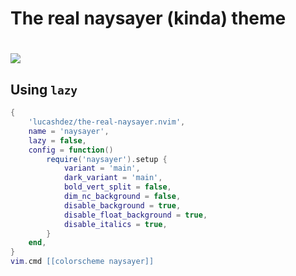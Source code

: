 # The real naysayer (kinda) theme
<h1>
    <img src="assets/screenshot.png"/>
</h1>

## Using `lazy`
```lua
{
    'lucashdez/the-real-naysayer.nvim',
    name = 'naysayer',
    lazy = false,
    config = function()
        require('naysayer').setup {
            variant = 'main',
            dark_variant = 'main',
            bold_vert_split = false,
            dim_nc_background = false,
            disable_background = true,
            disable_float_background = true,
            disable_italics = true,
        }
    end,
}
vim.cmd [[colorscheme naysayer]]
```
